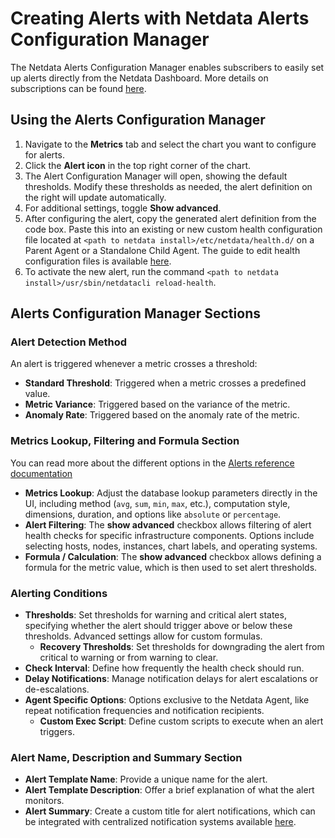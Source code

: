 # Creating Alerts with Netdata Alerts Configuration Manager

The Netdata Alerts Configuration Manager enables subscribers to easily set up alerts directly from the Netdata Dashboard. More details on subscriptions can be found [here](https://www.netdata.cloud/pricing/).

## Using the Alerts Configuration Manager

1. Navigate to the **Metrics** tab and select the chart you want to configure for alerts.
2. Click the **Alert icon** in the top right corner of the chart.
3. The Alert Configuration Manager will open, showing the default thresholds. Modify these thresholds as needed, the alert definition on the right will update automatically.
4. For additional settings, toggle **Show advanced**.
5. After configuring the alert, copy the generated alert definition from the code box. Paste this into an existing or new custom health configuration file located at `<path to netdata install>/etc/netdata/health.d/` on a Parent Agent or a Standalone Child Agent. The guide to edit health configuration files is available [here](https://github.com/netdata/netdata/blob/master/src/health/REFERENCE.md#edit-health-configuration-files).
6. To activate the new alert, run the command `<path to netdata install>/usr/sbin/netdatacli reload-health`.

## Alerts Configuration Manager Sections

### Alert Detection Method

An alert is triggered whenever a metric crosses a threshold:

- **Standard Threshold**: Triggered when a metric crosses a predefined value.
- **Metric Variance**: Triggered based on the variance of the metric.
- **Anomaly Rate**: Triggered based on the anomaly rate of the metric.

### Metrics Lookup, Filtering and Formula Section

You can read more about the different options in the [Alerts reference documentation](https://github.com/netdata/netdata/blob/master/src/health/REFERENCE.md)

- **Metrics Lookup**: Adjust the database lookup parameters directly in the UI, including method (`avg`, `sum`, `min`, `max`, etc.), computation style, dimensions, duration, and options like `absolute` or `percentage`.
- **Alert Filtering**: The **show advanced** checkbox allows filtering of alert health checks for specific infrastructure components. Options include selecting hosts, nodes, instances, chart labels, and operating systems.
- **Formula / Calculation**: The **show advanced** checkbox allows defining a formula for the metric value, which is then used to set alert thresholds.

### Alerting Conditions

- **Thresholds**: Set thresholds for warning and critical alert states, specifying whether the alert should trigger above or below these thresholds. Advanced settings allow for custom formulas.
  - **Recovery Thresholds**: Set thresholds for downgrading the alert from critical to warning or from warning to clear.
- **Check Interval**: Define how frequently the health check should run.
- **Delay Notifications**: Manage notification delays for alert escalations or de-escalations.
- **Agent Specific Options**: Options exclusive to the Netdata Agent, like repeat notification frequencies and notification recipients.
  - **Custom Exec Script**: Define custom scripts to execute when an alert triggers.

### Alert Name, Description and Summary Section

- **Alert Template Name**: Provide a unique name for the alert.
- **Alert Template Description**: Offer a brief explanation of what the alert monitors.
- **Alert Summary**: Create a custom title for alert notifications, which can be integrated with centralized notification systems available [here](https://learn.netdata.cloud/docs/alerts-&-notifications/notifications/centralized-cloud-notifications).
